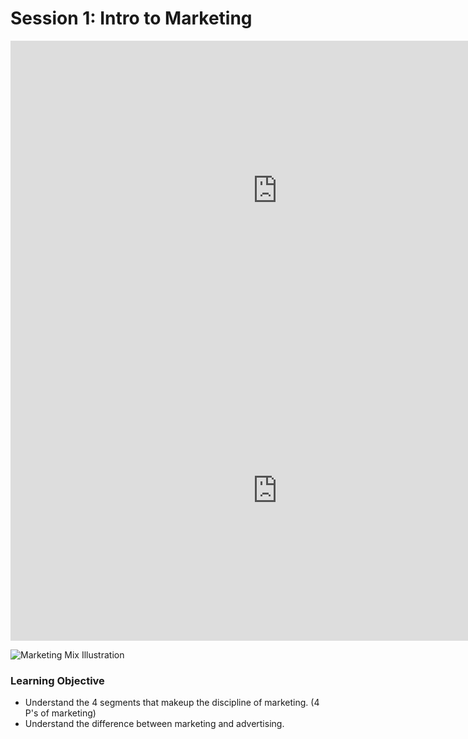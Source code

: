 # Session 1: Intro to Marketing

<iframe width="853" height="480" src="https://www.youtube.com/embed/qWlhzTI0ooo?list=PL14BB28B5FE99A733" title="Introduction to Marketing: The Importance of Product, Price, Place, &amp; Promotion | Episode 118" frameborder="0" allow="accelerometer; autoplay; clipboard-write; encrypted-media; gyroscope; picture-in-picture; web-share" allowfullscreen></iframe>

<iframe width="853" height="480" src="https://www.youtube.com/embed/AyyvFASW6Nw" title="The Difference Between Goods & Services" frameborder="0" allow="accelerometer; autoplay; clipboard-write; encrypted-media; gyroscope; picture-in-picture; web-share" allowfullscreen></iframe> 

![Marketing Mix Illustration](/pgtreau.github.io/docs/assets/market_mix.png)

### Learning Objective
- Understand the 4 segments that makeup the discipline of marketing. (4 P's of marketing)
- Understand the difference between marketing and advertising.
